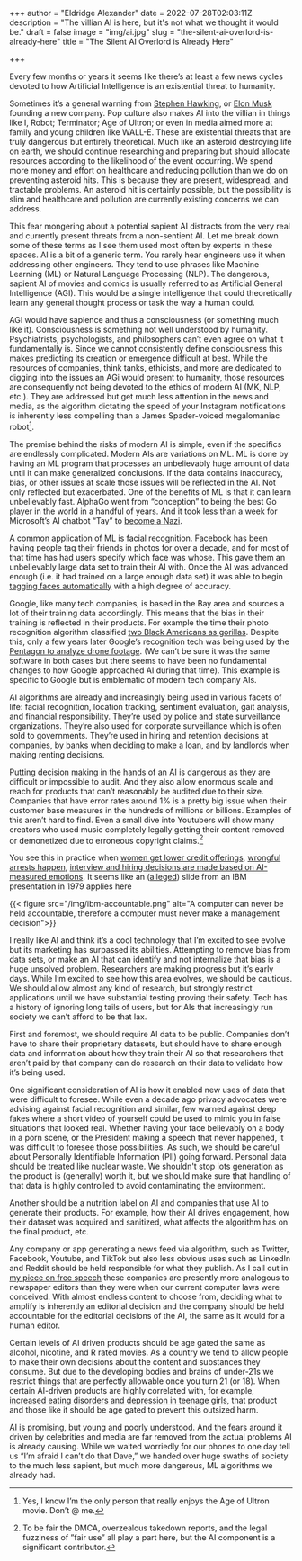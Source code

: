 +++
author = "Eldridge Alexander"
date = 2022-07-28T02:03:11Z
description = "The villian AI is here, but it's not what we thought it would be."
draft = false
image = "img/ai.jpg"
slug = "the-silent-ai-overlord-is-already-here"
title = "The Silent AI Overlord is Already Here"

+++

Every few months or years it seems like there’s at least a few news cycles devoted to how Artificial Intelligence is an existential threat to humanity.

Sometimes it’s a general warning from [Stephen Hawking](https://www.bbc.com/news/technology-30290540), or [Elon Musk](https://www.theguardian.com/technology/2014/oct/27/elon-musk-artificial-intelligence-ai-biggest-existential-threat) founding a new company. Pop culture also makes AI into the villian in things like I, Robot; Terminator; Age of Ultron; or even in media aimed more at family and young children like WALL-E. These are existential threats that are truly dangerous but entirely theoretical. Much like an asteroid destroying life on earth, we should continue researching and preparing but should allocate resources according to the likelihood of the event occurring. We spend more money and effort on healthcare and reducing pollution than we do on preventing asteroid hits. This is because they are present, widespread, and tractable problems. An asteroid hit is certainly possible, but the possibility is slim and healthcare and pollution are currently existing concerns we can address.

This fear mongering about a potential sapient AI distracts from the very real and currently present threats from a non-sentient AI. Let me break down some of these terms as I see them used most often by experts in these spaces. AI is a bit of a generic term. You rarely hear engineers use it when addressing other engineers. They tend to use phrases like Machine Learning (ML) or Natural Language Processing (NLP). The dangerous, sapient AI of movies and comics is usually referred to as Artificial General Intelligence (AGI). This would be a single intelligence that could theoretically learn any general thought process or task the way a human could. 

AGI would have sapience and thus a consciousness (or something much like it). Consciousness is something not well understood by humanity. Psychiatrists, psychologists, and philosophers can’t even agree on what it fundamentally is. Since we cannot consistently define consciousness this makes predicting its creation or emergence difficult at best. While the resources of companies, think tanks, ethicists, and more are dedicated to digging into the issues an AGi would present to humanity, those resources are consequently not being devoted to the ethics of modern AI (MK, NLP, etc.). They are addressed but get much less attention in the news and media, as the algorithm dictating the speed of your Instagram notifications is inherently less compelling than a James Spader-voiced megalomaniac robot[^1].

[^1]: Yes, I know I’m the only person that really enjoys the Age of Ultron movie. Don’t @ me.


The premise behind the risks of modern AI is simple, even if the specifics are endlessly complicated. Modern AIs are variations on ML. ML is done by having an ML program that processes an unbelievably huge amount of data until it can make generalized conclusions. If the data contains inaccuracy, bias, or other issues at scale those issues will be reflected in the AI. Not only reflected but exacerbated. One of the benefits of ML is that it can learn unbelievably  fast. AlphaGo went from “conception” to being the best Go player in the world in a handful of years. And it took less than a week for Microsoft’s AI chatbot “Tay” to [become a Nazi](https://www.cbsnews.com/news/microsoft-shuts-down-ai-chatbot-after-it-turned-into-racist-nazi/).

A common application of ML is facial recognition. Facebook has been having people tag their friends in photos for over a decade, and for most of that time has had users specify which face was whose. This gave them an unbelievably large data set to train their AI with. Once the AI was advanced enough (i.e. it had trained on a large enough data set) it was able to begin [tagging faces automatically](https://web.archive.org/web/20130714070457/https://blog.facebook.com/blog.php?post=46714588713) with a high degree of accuracy. 

Google, like many tech companies, is based in the Bay area and sources a lot of their training data accordingly. This means that the bias in their training is reflected in their products. For example the time their photo recognition algorithm classified [two Black Americans as gorillas](https://finance.yahoo.com/news/google-photos-mislabels-two-black-americans-as-122793782784.html). Despite this, only a few years later Google’s recognition tech was being used by the [Pentagon to analyze drone footage](https://www.bbc.com/news/technology-43316667). (We can’t be sure it was the same software in both cases but there seems to have been no fundamental changes to how Google approached AI during that time). This example is specific to Google but is emblematic of modern tech company AIs.

AI algorithms are already and increasingly being used in various facets of life: facial recognition, location tracking, sentiment evaluation, gait analysis, and financial responsibility. They’re used by police and state surveillance organizations. They’re also used for corporate surveillance  which is often sold to governments. They’re used in hiring and retention decisions at companies, by banks when deciding to make a loan, and by landlords when making renting decisions.

Putting decision making in the hands of an AI is dangerous as they are difficult or impossible to audit. And they also allow enormous scale and reach for products that can’t reasonably be audited due to their size. Companies that have error rates around 1% is a pretty big issue when their customer base measures in the hundreds of millions or billions. Examples of this aren’t hard to find. Even a small dive into Youtubers will show many creators who used music completely legally getting their content removed or demonetized due to erroneous copyright claims.[^2]

[^2]: To be fair the DMCA, overzealous takedown reports, and the legal fuzziness of ”fair use” all play a part here, but the AI component is a significant contributor. 


You see this in practice when [women get lower credit offerings](https://www.cnn.com/2019/11/12/business/apple-card-gender-bias/index.html), [wrongful arrests happen](https://www.washingtonpost.com/opinions/2020/06/24/i-was-wrongfully-arrested-because-facial-recognition-why-are-police-allowed-use-this-technology/), [interview and hiring decisions are made based on AI-measured emotions](https://www.inc.com/minda-zetlin/ai-is-now-analyzing-candidates-facial-expressions-during-video-job-interviews.html). It seems like an ([alleged](https://twitter.com/bumblebike/status/832394003492564993?s=20)) slide from an IBM presentation in 1979 applies here



{{< figure src="/img/ibm-accountable.png" alt="A computer can never be held accountable, therefore a computer must never make a management decision">}}

I really like AI and think it’s a cool technology that I’m excited to see evolve but its marketing has surpassed its abilities. Attempting to remove bias from data sets, or make an AI that can identify and not internalize that bias is a huge unsolved problem. Researchers are making progress but it’s early days. While I’m excited to see how this area evolves, we should be cautious. We should allow almost any kind of research, but strongly restrict applications until we have substantial testing proving their safety. Tech has a history of ignoring long tails of users, but for AIs that increasingly run society we can’t afford to be that lax.

First and foremost, we should require AI data to be public. Companies don’t have to share their proprietary datasets, but should have to share enough data and information about how they train their AI so that researchers that aren’t paid by that company can do research on their data to validate how it’s being used. 

One significant consideration of AI is how it enabled new uses of data that were difficult to foresee. While even a decade ago privacy advocates were advising against facial recognition and similar, few warned against deep fakes where a short video of yourself could be used to mimic you in false situations that looked real. Whether having your face believably on a body in a porn scene, or the President making a speech that never happened, it was difficult to foresee those possibilities. As such, we should be careful about Personally Identifiable Information (PII) going forward. Personal data should be treated like nuclear waste. We shouldn't stop iots generation as the product is (generally) worth it, but we should make sure that handling of that data is highly controlled to avoid contaminating the environment. 

Another should be a nutrition label on AI and companies that use AI to generate their products. For example, how their AI drives engagement, how their dataset was acquired and sanitized, what affects the algorithm has on the final product, etc.

Any company or app generating a news feed via algorithm, such as Twitter, Facebook, Youtube, and TikTok but also less obvious uses such as LinkedIn and Reddit should be held responsible for what they publish. As I call out in [my piece on free speech](/2022/07/06/free-speech-and-antitrust/) these companies are presently more analogous to newspaper editors than they were when our current computer laws were conceived. With almost endless content to choose from, deciding what to amplify is inherently an editorial decision and the company should be held accountable for the editorial decisions of the AI, the same as it would for a human editor.

Certain levels of AI driven products should be age gated the same as alcohol, nicotine, and R rated movies. As a country we tend to allow people to make their own decisions about the content and substances they consume. But due to the developing bodies and brains of under-21s we restrict things that are perfectly allowable once you turn 21 (or 18). When certain AI-driven products are highly correlated with, for example, [increased eating disorders and depression in teenage girls](https://abc13.com/instagram-causes-eating-disorders-depression-in-young-girls-new-l/12074932/), that product and those like it should be age gated to prevent this outsized harm.

AI is promising, but young and poorly understood. And the fears around it driven by celebrities and media are far removed from the actual problems AI is already causing. While we waited worriedly for our phones to one day tell us “I’m afraid I can’t do that Dave,” we handed over huge swaths of society to the much less sapient, but much more dangerous, ML algorithms we already had. 
